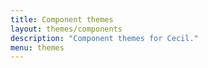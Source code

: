 ```yaml
---
title: Component themes
layout: themes/components
description: "Component themes for Cecil."
menu: themes
---
```

